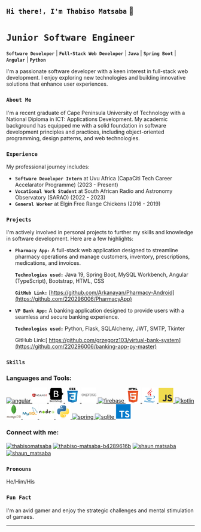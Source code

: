 ## **`Hi there!, I'm Thabiso Matsaba`** 👋

# **`Junior Software Engineer`**

**`Software Developer`** | **`Full-Stack Web Developer`** | **`Java`** | **`Spring Boot`** | **`Angular`** | **`Python`**

I'm a passionate software developer with a keen interest in full-stack web development. I enjoy exploring new technologies and building innovative solutions that enhance user experiences.

### **`About Me`**

I'm a recent graduate of Cape Peninsula University of Technology with a National Diploma in ICT: Applications Development. My academic background has equipped me with a solid foundation in software development principles and practices, including object-oriented programming, design patterns, and web technologies.

### **`Experience`**

My professional journey includes:

* **`Software Developer Intern`** at Uvu Africa (CapaCiti Tech Career Accelarator Programme) (2023 - Present)
* **`Vocational Work Student`** at South African Radio and Astronomy Observatory (SARAO) (2022 - 2023)
* **`General Worker`** at Elgin Free Range Chickens (2016 - 2019)

### **`Projects`**

I'm actively involved in personal projects to further my skills and knowledge in software development. Here are a few highlights:

* **`Pharmacy App:`** A full-stack web application designed to streamline pharmacy operations and manage customers, inventory, prescriptions, medications, and invoices.

   **`Technologies used:`** Java 19, Spring Boot, MySQL Workbench, Angular (TypeScript), Bootstrap, HTML, CSS

   **`GitHub Link:`** [https://github.com/Arkanayan/Pharmacy-Android](https://github.com/220296006/PharmacyApp)

* **`VP Bank App:`** A banking application designed to provide users with a seamless and secure banking experience.

   **`Technologies used:`** Python, Flask, SQLAlchemy, JWT, SMTP, Tkinter

   GitHub Link:[ https://github.com/grzegorz103/virtual-bank-system](https://github.com/220296006/banking-app-py-master)

### **`Skills`**


<h3 align="left">Languages and Tools:</h3>
<p align="left"> <a href="https://angular.io" target="_blank" rel="noreferrer"> <img src="https://angular.io/assets/images/logos/angular/angular.svg" alt="angular" width="40" height="40"/> </a> <a href="https://angular.io" target="_blank" rel="noreferrer"> <img src="https://raw.githubusercontent.com/devicons/devicon/master/icons/angularjs/angularjs-original-wordmark.svg" alt="angularjs" width="40" height="40"/> </a> <a href="https://getbootstrap.com" target="_blank" rel="noreferrer"> <img src="https://raw.githubusercontent.com/devicons/devicon/master/icons/bootstrap/bootstrap-plain-wordmark.svg" alt="bootstrap" width="40" height="40"/> </a> <a href="https://www.w3schools.com/css/" target="_blank" rel="noreferrer"> <img src="https://raw.githubusercontent.com/devicons/devicon/master/icons/css3/css3-original-wordmark.svg" alt="css3" width="40" height="40"/> </a> <a href="https://expressjs.com" target="_blank" rel="noreferrer"> <img src="https://raw.githubusercontent.com/devicons/devicon/master/icons/express/express-original-wordmark.svg" alt="express" width="40" height="40"/> </a> <a href="https://firebase.google.com/" target="_blank" rel="noreferrer"> <img src="https://www.vectorlogo.zone/logos/firebase/firebase-icon.svg" alt="firebase" width="40" height="40"/> </a> <a href="https://www.w3.org/html/" target="_blank" rel="noreferrer"> <img src="https://raw.githubusercontent.com/devicons/devicon/master/icons/html5/html5-original-wordmark.svg" alt="html5" width="40" height="40"/> </a> <a href="https://www.java.com" target="_blank" rel="noreferrer"> <img src="https://raw.githubusercontent.com/devicons/devicon/master/icons/java/java-original.svg" alt="java" width="40" height="40"/> </a> <a href="https://developer.mozilla.org/en-US/docs/Web/JavaScript" target="_blank" rel="noreferrer"> <img src="https://raw.githubusercontent.com/devicons/devicon/master/icons/javascript/javascript-original.svg" alt="javascript" width="40" height="40"/> </a> <a href="https://kotlinlang.org" target="_blank" rel="noreferrer"> <img src="https://www.vectorlogo.zone/logos/kotlinlang/kotlinlang-icon.svg" alt="kotlin" width="40" height="40"/> </a> <a href="https://www.mongodb.com/" target="_blank" rel="noreferrer"> <img src="https://raw.githubusercontent.com/devicons/devicon/master/icons/mongodb/mongodb-original-wordmark.svg" alt="mongodb" width="40" height="40"/> </a> <a href="https://www.mysql.com/" target="_blank" rel="noreferrer"> <img src="https://raw.githubusercontent.com/devicons/devicon/master/icons/mysql/mysql-original-wordmark.svg" alt="mysql" width="40" height="40"/> </a> <a href="https://nodejs.org" target="_blank" rel="noreferrer"> <img src="https://raw.githubusercontent.com/devicons/devicon/master/icons/nodejs/nodejs-original-wordmark.svg" alt="nodejs" width="40" height="40"/> </a> <a href="https://www.python.org" target="_blank" rel="noreferrer"> <img src="https://raw.githubusercontent.com/devicons/devicon/master/icons/python/python-original.svg" alt="python" width="40" height="40"/> </a> <a href="https://spring.io/" target="_blank" rel="noreferrer"> <img src="https://www.vectorlogo.zone/logos/springio/springio-icon.svg" alt="spring" width="40" height="40"/> </a> <a href="https://www.sqlite.org/" target="_blank" rel="noreferrer"> <img src="https://www.vectorlogo.zone/logos/sqlite/sqlite-icon.svg" alt="sqlite" width="40" height="40"/> </a> <a href="https://www.typescriptlang.org/" target="_blank" rel="noreferrer"> <img src="https://raw.githubusercontent.com/devicons/devicon/master/icons/typescript/typescript-original.svg" alt="typescript" width="40" height="40"/> </a> </p>

<h3 align="left">Connect with me:</h3>
<p align="left">
<a href="https://twitter.com/thabisomatsaba" target="blank"><img align="center" src="https://raw.githubusercontent.com/rahuldkjain/github-profile-readme-generator/master/src/images/icons/Social/twitter.svg" alt="thabisomatsaba" height="30" width="40" /></a>
<a href="https://linkedin.com/in/thabiso-matsaba-b4289616b" target="blank"><img align="center" src="https://raw.githubusercontent.com/rahuldkjain/github-profile-readme-generator/master/src/images/icons/Social/linked-in-alt.svg" alt="thabiso-matsaba-b4289616b" height="30" width="40" /></a>
<a href="https://fb.com/shaun matsaba" target="blank"><img align="center" src="https://raw.githubusercontent.com/rahuldkjain/github-profile-readme-generator/master/src/images/icons/Social/facebook.svg" alt="shaun matsaba" height="30" width="40" /></a>
<a href="https://instagram.com/shaun_matsaba" target="blank"><img align="center" src="https://raw.githubusercontent.com/rahuldkjain/github-profile-readme-generator/master/src/images/icons/Social/instagram.svg" alt="shaun_matsaba" height="30" width="40" /></a>
</p>

### **`Pronouns`**

He/Him/His

### **`Fun Fact`**

I'm an avid gamer and enjoy the strategic challenges and mental stimulation of gamaes.


---



